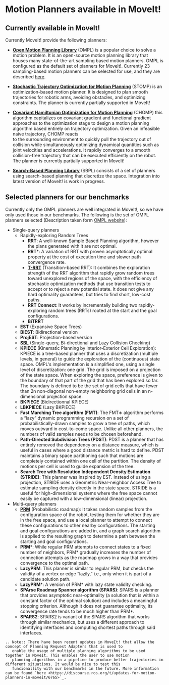 # Motion Planners available in MoveIt!

## Currently available in MoveIt!
Currently MoveIt! provide the following planners:

* **[Open  Motion  Planning  Library](http://ompl.kavrakilab.org/)** (OMPL) is  a  popular  choice to solve a motion problem. It is an open-source motion
  planning  library  that  houses  many  state-of-the-art  sampling  based motion planners. OMPL is configured as the default
  set of planners for MoveIt!. Currently 23 sampling-based motion planners can be selected for use, and they are described [here](http://ompl.kavrakilab.org/planners.html).

* **[Stochastic  Trajectory Optimization for Motion Planning](http://wiki.ros.org/stomp_motion_planner)** (STOMP)  is  an  
  optimization-based  motion  planner.  It  is designed  to  plan  smooth  trajectories  for  robotic  arms, avoiding obstacles, and optimizing constraints.
  The  planner is currently partially supported in MoveIt!

* **[Covariant Hamiltonian Optimization for Motion Planning](https://www.ri.cmu.edu/pub_files/2009/5/icra09-chomp.pdf)** (CHOMP)
  this algorithm capitalizes on covariant gradient and functional gradient approaches to the optimization stage to design
  a motion planning algorithm based entirely on trajectory optimization. Given an infeasible naive trajectory, CHOMP reacts  
  to the surrounding environment to quickly pull the trajectory out of collision while simultaneously optimizing dynamical
  quantities such as joint velocities and accelerations. It rapidly converges to a smooth collision-free trajectory that can
  be executed efficiently on the robot. The  planner is currently partially supported in MoveIt!

* **[Search-Based Planning Library](http://wiki.ros.org/sbpl)** (SBPL) consists of a set of planners using search-based planning that discretize the space.
  Integration into latest version of MoveIt! is work in progress.

## Selected planners for our benchmarks
Currently only the OMPL planners are well integrated in MoveIt!, so we have only used those in our benchmarks.
The following is the set of OMPL planners selected (Description taken form [OMPL website](http://ompl.kavrakilab.org/planners.html)):

* Single-query planners
  * Rapidly-exploring Random Trees
    * **RRT**: A well-known Sample Based Planning algorithm, however the plans generated with it are not optimal.
    * **RRT***: A variation of RRT with proven asymptotically optimal property at the cost of execution time and slower path convergence rate.
    * **[T-RRT](http://www.leonardjaillet.com/Publications_files/Iros08_Jaillet_TransitRRT.pdf)** (Transition-based RRT): It combines the exploration strength of the RRT algorithm that rapidly grow random trees toward unexplored regions of the space, with the efficiency of stochastic optimization methods that use transition tests to accept or to reject a new potential state. It does not give any hard optimality guarantees, but tries to find short, low-cost paths.
    * **RRT Connect**: It works by incrementally building two rapidly-exploring random trees (RRTs) rooted at the start and the goal configurations.
    * **BiTRRT**
  * **EST** (Expansive Space Trees)
  * **BiEST**: Bidirectional version
  * **ProjEST**: Projection-based version
  * **[SBL](http://robotics.stanford.edu/~latombe/papers/isrr01/spinger/latombe.pdf)** (Single-query, Bi-directional and Lazy Collision Checking)
  * **KPIECE** (Kinematic Planning by Interior-Exterior Cell Exploration): KPIECE is a tree-based planner that uses a discretization (multiple levels, in general) to guide the exploration of the (continuous) state space. OMPL's implementation is a simplified one, using a single level of discretization: one grid. The grid is imposed on a projection of the state space. When exploring the space, preference is given to the boundary of that part of the grid that has been explored so far. The boundary is defined to be the set of grid cells that have fewer than 2n non-diagonal non-empty neighboring grid cells in an n-dimensional projection space.
  * **BKPIECE** (Bidirectionnal KPIECE)
  * **LBKPIECE** (Lazy BKPIECE)
  * **Fast Marching Tree algorithm (FMT)**: The FMT∗ algorithm performs a “lazy” dynamic programming recursion on a set of probabilistically-drawn samples to grow a tree of paths, which moves outward in cost-to-come space. Unlike all other planners, the numbers of valid samples needs to be chosen beforehand.
  * **Path-Directed Subdivision Trees (PDST)**: PDST is a planner that has entirely removed the dependency on a distance measure, which is useful in cases where a good distance metric is hard to define. PDST maintains a binary space partitioning such that motions are completely contained within one cell of the partition. The density of motions per cell is used to guide expansion of the tree.
  * **Search Tree with Resolution Independent Density Estimation (STRIDE)**: This planner was inspired by EST. Instead of using a projection, STRIDE uses a Geometric Near-neighbor Access Tree to estimate sampling density directly in the state space. STRIDE is a useful for high-dimensional systems where the free space cannot easily be captured with a low-dimensional (linear) projection.
* Multi-query planners
  * **[PRM](https://ieeexplore.ieee.org/document/508439)** (Probabilistic roadmap): It takes random samples from the configuration space of the robot, testing them for whether they are in the free space, and use a local planner to attempt to connect these configurations to other nearby configurations. The starting and goal configurations are added in, and a graph search algorithm is applied to the resulting graph to determine a path between the starting and goal configurations.
  * **PRM***: While regular PRM attempts to connect states to a fixed number of neighbors, PRM* gradually increases the number of connection attempts as the roadmap grows in a way that provides convergence to the optimal path.
  * **LazyPRM**: This planner is similar to regular PRM, but checks the validity of a vertex or edge “lazily,” i.e., only when it is part of a candidate solution path.
  * **LazyPRM***: A version of PRM* with lazy state validity checking.
  * **SPArse Roadmap Spanner algorithm (SPARS)**: SPARS is a planner that provides asymptotic near-optimality (a solution that is within a constant factor of the optimal solution) and includes a meaningful stopping criterion. Although it does not guarantee optimality, its convergence rate tends to be much higher than PRM*.
  * **SPARS2**: SPARS2 is variant of the SPARS algorithm that works through similar mechanics, but uses a different approach to identifying interfaces and computing shortest paths through said interfaces.

```eval_rst
.. Note:: There have been recent updates in MoveIt! that allow the concept of Planning Request Adapters that is used to
   enable the usage of multiple planning algorithms to be used together in MoveIt. This enables the user to use motion
   planning algorithms in a pipeline to produce better trajectories in different situations. It would be nice to test this
   funcionallity with our benchmarks in the future. More information can be found `here <https://discourse.ros.org/t/updates-for-motion-planners-in-moveit/6765>`_.
```
